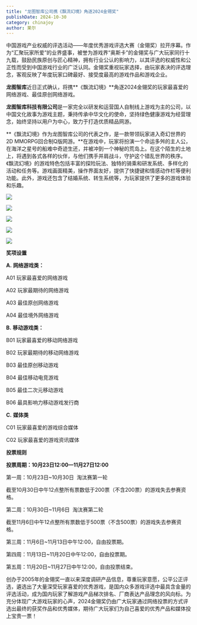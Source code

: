 ```yaml
---
title: "龙图智库公司携《飘流幻境》角逐2024金翎奖"
publishDate: 2024-10-30
category: chinajoy
author: 莱尔
---
```


中国游戏产业权威的评选活动——年度优秀游戏评选大赛（金翎奖）拉开序幕。作为“汇聚玩家所爱”的业界盛事，被誉为游戏界“奥斯卡”的金翎奖与广大玩家同行十九载，鼓励民族原创与匠心精神，拥有行业公认的影响力，以其评选的权威性和公正性而受到中国游戏行业的广泛认同。金翎奖重视玩家选择，由玩家表决的评选理念，客观反映了年度玩家口碑最好、接受度最高的游戏作品和游戏企业。

**龙图智库**近日正式确认，将携**《飘流幻境》**角逐2024金翎奖的玩家最喜爱的网络游戏、最佳原创网络游戏。

**龙图智库科技有限公司**是一家完全以研发和运营国人自制线上游戏为主的公司，以中国文化故事为游戏主题，秉持传承中华文化的使命，坚持绿色健康游戏为经营理念，始终坚持以用户为中心，致力于打造优质精品网游。

**《飘流幻境》作为龙图智库公司的代表之作，是一款带领玩家进入奇幻世界的2D MMORPG回合制Q版网游。**在游戏中，玩家将扮演一个命运多舛的主人公，在海洋之星号的船难中奇迹生还，并被冲到一个神秘的荒岛上。在这个陌生的土地上，将遇到各式各样的伙伴，与他们携手并肩战斗，守护这个错乱世界的秩序。《飘流幻境》的游戏特色包括丰富的探险玩法、独特的骑乘和研发系统、多样化的活动和任务等。游戏画面精美，操作界面友好，提供了快捷键和情感动作栏等便利功能。此外，游戏还包含了结婚系统、转生系统等，为玩家提供了更多的游戏体验和乐趣。

![](https://ec-net-1251389766.cos.ap-shanghai.myqcloud.com/wp-content/uploads/2024/10/20241030130321572.png)

![](https://ec-net-1251389766.cos.ap-shanghai.myqcloud.com/wp-content/uploads/2024/10/20241030130324675.png)

![](https://ec-net-1251389766.cos.ap-shanghai.myqcloud.com/wp-content/uploads/2024/10/20241030130328665.png)

![](https://ec-net-1251389766.cos.ap-shanghai.myqcloud.com/wp-content/uploads/2024/10/20241030130332818.png)

![](https://ec-net-1251389766.cos.ap-shanghai.myqcloud.com/wp-content/uploads/2024/10/20241030130336988.png)

**奖项设置**  
  
**A.** **网络游戏类：**

A01 玩家最喜爱的网络游戏

A02 玩家最期待的网络游戏

A03 最佳原创网络游戏

A04 最佳境外网络游戏

**B.** **移动游戏类：**

B01 玩家最喜爱的移动网络游戏

B02 玩家最期待的移动网络游戏

B03 最佳原创移动游戏

B04 最佳移动电竞游戏

B05 最佳二次元移动游戏

B06 最具影响力移动游戏发行商

**C.** **媒体类**

C01 玩家最喜爱的游戏综合媒体

C02 玩家最喜爱的游戏资讯媒体

  
**投票规则**  
  
**投票周期：10月23日12:00—11月27日12:00**

第一周：10月23日~10月30日  淘汰赛第一轮

截至10月30日中午12点整所有票数低于200票（不含200票）的游戏失去参赛资格。

第二周：10月30日~11月6日  淘汰赛第二轮

截至11月6日中午12点整所有票数低于500票（不含500票）的游戏失去参赛资格。

第三周：11月6日~11月13日中午12:00，自由投票期。

第四周：11月13日~11月20日中午12:00，自由投票期。

第五周：11月20日~11月27日中午12:00，自由投票结束。

创办于2005年的金翎奖一直以来深度调研产品信息，尊重玩家意愿，公平公正评选，遴选出了大量深受玩家喜爱的优秀游戏，是国内众多游戏评选中最具含金量的评选活动，成为国内玩家了解游戏产品梯次排名、厂商表达产品理念的风向标。为充分体现广大游戏玩家的心声，2024金翎奖仍由广大玩家通过网络投票的方式评选出最终的获奖作品和优秀媒体，期待广大玩家们为自己喜爱的优秀产品和媒体投上宝贵一票！

